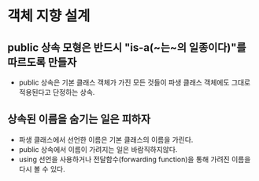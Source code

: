 # 객체 지향 설계
## public 상속 모형은 반드시 "is-a(~는~의 일종이다)"를 따르도록 만들자
- public 상속은 기본 클래스 객체가 가진 모든 것들이 파생 클래스 객체에도 그대로 적용된다고 단정하는 상속. 
## 상속된 이름을 숨기는 일은 피하자
- 파생 클래스에서 선언한 이름은 기본 클래스의 이름을 가린다.
- public 상속에서 이름이 가려지는 일은 바람직하지않다.
- using 선언을 사용하거나 전달함수(forwarding function)을 통해 가려진 이름을 다시 볼 수 있다.

